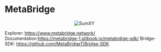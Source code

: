 # MetaBridge

<div style="display: flex; justify-content: center;">
  <img src="https://github.com/MetaBridgeT/MetaBridgeT/assets/132153435/b5f9750d-6b6f-476a-b39a-547508928e67" alt="SumXY">
</div>

Explorer: https://www.metabridge.network/
Documentation:https://metabridge-1.gitbook.io/metabrdige-sdk/
Bridge-SDK: https://github.com/MetaBridgeT/Bridge-SDK
